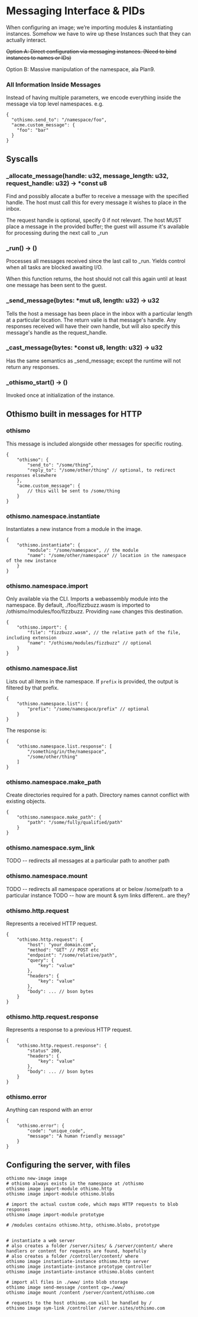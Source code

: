 # Messaging Interface & PIDs

When configuring an image; we’re importing modules & instantiating instances.  Somehow we have to wire up these
Instances such that they can actually interact.

~~Option A: Direct configuration via messaging instances.  (Need to bind instances to names or IDs)~~

Option B: Massive manipulation of the namespace, ala Plan9.


### All Information Inside Messages

Instead of having multiple parameters, we encode everything inside the message via top level namespaces.  e.g.

```
{
  "othismo.send_to": "/namespace/foo",
  "acme.custom_message": {
    "foo": "bar"
  }
}
```


## Syscalls

### _allocate_message(handle: u32, message_length: u32, request_handle: u32) -> *const u8
Find and possibly allocate a buffer to receive a message with the specified handle.
The host must call this for every message it wishes to place in the inbox.

The request handle is optional, specify 0 if not relevant.
The host MUST place a message in the provided buffer; the guest will assume it's
available for processing during the next call to _run

### _run() -> ()
Processes all messages received since the last call to _run.  Yields control when all tasks 
are blocked awaiting I/O.

When this function returns, the host should not call this again until at least one message
has been sent to the guest.

### _send_message(bytes: *mut u8, length: u32) -> u32
Tells the host a message has been place in the inbox with a particular length at a particular location.
The return valie is that message's handle.  Any responses received will have their own handle, 
but will also specify this message's handle as the request_handle.

### _cast_message(bytes: *const u8, length: u32) -> u32
Has the same semantics as _send_message; except the runtime will not return any responses.

### _othismo_start() -> ()
Invoked once at initialization of the instance.

## Othismo built in messages for HTTP

### othismo
This message is included alongside other messages for specific routing.


```
{
    "othismo": {
        "send_to": "/some/thing",
        "reply_to": "/some/other/thing" // optional, to redirect responses elsewhere
    },
    "acme.custom_message": {
        // this will be sent to /some/thing
    }
}
```

### othismo.namespace.instantiate
Instantiates a new instance from a module in the image.

```
{
    "othismo.instantiate": {
        "module": "/some/namespace", // the module 
        "name": "/some/other/namespace" // location in the namespace of the new instance
    }
}
```

### othismo.namespace.import
Only available via the CLI.  Imports a webassembly module into the namespace.
By default, ./foo/fizzbuzz.wasm is imported to /othismo/modules/foo/fizzbuzz.
Providing `name` changes this destination.

```
{
    "othismo.import": {
        "file": "fizzbuzz.wasm", // the relative path of the file, including extension 
        "name": "/othismo/modules/fizzbuzz" // optional
    }
}
```

### othismo.namespace.list
Lists out all items in the namespace.  If `prefix` is provided,
the output is filtered by that prefix.

```
{
    "othismo.namespace.list": {
        "prefix": "/some/namespace/prefix" // optional
    }
}
```
The response is:
```
{
    "othismo.namespace.list.response": [
        "/something/in/the/namespace",
        "/some/other/thing"
    ]
}
```

### othismo.namespace.make_path
Create directories required for a path.
Directory names cannot conflict with existing objects.
```
{
    "othismo.namespace.make_path": {
        "path": "/some/fully/qualified/path"
    }
}
```

### othismo.namespace.sym_link
TODO -- redirects all messages at a particular path to another path
### othismo.namespace.mount
TODO -- redirects all namespace operations at or below /some/path to a particular instance
TODO -- how are mount & sym links different.. are they?

### othismo.http.request
Represents a received HTTP request.
```
{
    "othismo.http.request": {
        "host": "your_domain.com",
        "method": "GET" // POST etc
        "endpoint": "/some/relative/path",
        "query": {
            "key": "value"
        },
        "headers": {
            "key": "value"
        },
        "body": ... // bson bytes
    }
}
```


### othismo.http.request.response
Represents a response to a previous HTTP request.

```
{
    "othismo.http.request.response": {
        "status" 200,
        "headers": {
            "key": "value"
        },
        "body": ... // bson bytes
    }
}
```

### othismo.error
Anything can respond with an error
```
{
    "othismo.error": {
        "code": "unique_code",
        "message": "A human friendly message"
    }
}
```


## Configuring the server, with files

```
othismo new-image image
# othismo always exists in the namespace at /othismo
othismo image import-module othismo.http
othismo image import-module othismo.blobs

# import the actual custom code, which maps HTTP requests to blob responses
othismo image import-module prototype

# /modules contains othismo.http, othismo.blobs, prototype


# instantiate a web server
# also creates a folder /server/sites/ & /server/content/ where handlers or content for requests are found, hopefully
# also creates a folder /controller/content/ where 
othismo image instantiate-instance othismo.http server
othismo image instantiate-instance prototype controller
othismo image instantiate-instance othismo.blobs content

# import all files in ./www/ into blob storage
othismo image send-message /content cp=./www/
othismo image mount /content /server/content/othismo.com

# requests to the host othismo.com will be handled by /
othismo image sym-link /controller /server.sites/othismo.com 
```
